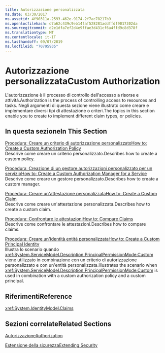 ```yaml
---
title: Autorizzazione personalizzata
ms.date: 03/30/2017
ms.assetid: 4f90311a-2593-462e-9174-2f7ac78217b9
ms.openlocfilehash: d7a62c439c9eb14faf528281addffdf9017302da
ms.sourcegitcommit: d2e1dfa7ef2d4e9ffae3d431cf6a4ffd9c8d378f
ms.translationtype: MT
ms.contentlocale: it-IT
ms.lasthandoff: 09/07/2019
ms.locfileid: "70795935"
---
```

# <a name="custom-authorization"></a><span data-ttu-id="cea00-102">Autorizzazione personalizzata</span><span class="sxs-lookup"><span data-stu-id="cea00-102">Custom Authorization</span></span>
<span data-ttu-id="cea00-103">L'autorizzazione è il processo di controllo dell'accesso a risorse e attività.</span><span class="sxs-lookup"><span data-stu-id="cea00-103">Authorization is the process of controlling access to resources and tasks.</span></span> <span data-ttu-id="cea00-104">Negli argomenti di questa sezione viene illustrato come creare e implementare diversi tipi di attestazione o criteri.</span><span class="sxs-lookup"><span data-stu-id="cea00-104">The topics in this section enable you to create to implement different claim types, or policies.</span></span>  
  
## <a name="in-this-section"></a><span data-ttu-id="cea00-105">In questa sezione</span><span class="sxs-lookup"><span data-stu-id="cea00-105">In This Section</span></span>  
 [<span data-ttu-id="cea00-106">Procedura: Creare un criterio di autorizzazione personalizzato</span><span class="sxs-lookup"><span data-stu-id="cea00-106">How to: Create a Custom Authorization Policy</span></span>](how-to-create-a-custom-authorization-policy.md)  
 <span data-ttu-id="cea00-107">Descrive come creare un criterio personalizzato.</span><span class="sxs-lookup"><span data-stu-id="cea00-107">Describes how to create a custom policy.</span></span>  
  
 [<span data-ttu-id="cea00-108">Procedura: Creazione di un gestore autorizzazioni personalizzato per un servizio</span><span class="sxs-lookup"><span data-stu-id="cea00-108">How to: Create a Custom Authorization Manager for a Service</span></span>](how-to-create-a-custom-authorization-manager-for-a-service.md)  
 <span data-ttu-id="cea00-109">Descrive come creare un gestore personalizzato.</span><span class="sxs-lookup"><span data-stu-id="cea00-109">Describes how to create a custom manager.</span></span>  
  
 [<span data-ttu-id="cea00-110">Procedura: Creare un'attestazione personalizzata</span><span class="sxs-lookup"><span data-stu-id="cea00-110">How to: Create a Custom Claim</span></span>](how-to-create-a-custom-claim.md)  
 <span data-ttu-id="cea00-111">Descrive come creare un'attestazione personalizzata.</span><span class="sxs-lookup"><span data-stu-id="cea00-111">Describes how to create a custom claim.</span></span>  
  
 [<span data-ttu-id="cea00-112">Procedura: Confrontare le attestazioni</span><span class="sxs-lookup"><span data-stu-id="cea00-112">How to: Compare Claims</span></span>](how-to-compare-claims.md)  
 <span data-ttu-id="cea00-113">Descrive come confrontare le attestazioni.</span><span class="sxs-lookup"><span data-stu-id="cea00-113">Describes how to compare claims.</span></span>  
  
 [<span data-ttu-id="cea00-114">Procedura: Creare un'identità entità personalizzata</span><span class="sxs-lookup"><span data-stu-id="cea00-114">How to: Create a Custom Principal Identity</span></span>](how-to-create-a-custom-principal-identity.md)  
 <span data-ttu-id="cea00-115">Illustra lo scenario quando <xref:System.ServiceModel.Description.PrincipalPermissionMode.Custom> viene utilizzato in combinazione con un criterio di autorizzazione personalizzato e con un'entità personalizzata.</span><span class="sxs-lookup"><span data-stu-id="cea00-115">Illustrates the scenario when <xref:System.ServiceModel.Description.PrincipalPermissionMode.Custom> is used in combination with a custom authorization policy and a custom principal.</span></span>  
  
## <a name="reference"></a><span data-ttu-id="cea00-116">Riferimenti</span><span class="sxs-lookup"><span data-stu-id="cea00-116">Reference</span></span>  
 <xref:System.IdentityModel.Claims>  
  
## <a name="related-sections"></a><span data-ttu-id="cea00-117">Sezioni correlate</span><span class="sxs-lookup"><span data-stu-id="cea00-117">Related Sections</span></span>  
 [<span data-ttu-id="cea00-118">Autorizzazione</span><span class="sxs-lookup"><span data-stu-id="cea00-118">Authorization</span></span>](../feature-details/authorization-in-wcf.md)  
  
 [<span data-ttu-id="cea00-119">Estensione della sicurezza</span><span class="sxs-lookup"><span data-stu-id="cea00-119">Extending Security</span></span>](extending-security.md)
